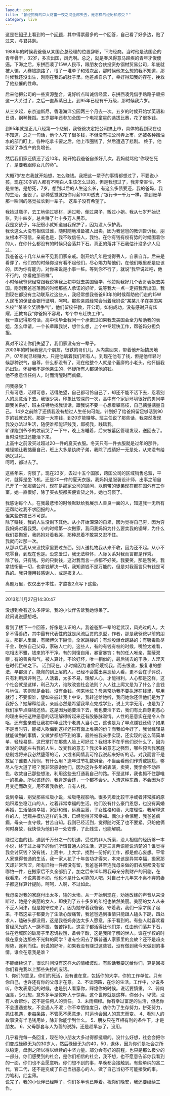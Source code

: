 ```yaml
---
layout: post
title: "曾经拥有的巨大财富一夜之间全部失去，是怎样的经历和感受？"
category: live
---
```


这是在[知乎](http://www.zhihu.com/)上看到的一个[问题](http://www.zhihu.com/question/20664570)，其中得票最多的一个回答，自己看了好多边，贴了过来，与君共勉。

<!--break-->

1988年的时候我爸爸从某国企总经理的位置辞职，下海经商。当时他是该国企的青年骨干，32岁，多次出国，风光啊。总之，就是春风得意马蹄疾的青年才俊傻逼。下海之后，东拼西凑了15W人民币，跟朋友合伙投资办钢材贸易公司，年底就被人骗，人卷钱跑路了，甩了一堆单子和残次品，那时候他怎么想的我不知道，那时候我还没出生，刚刚在我妈的肚子里。他差点自杀了，幸好得知我的存在，挽救了他悲催的性命。


后来他把公司的一些资源整合，说好听点叫诚信经营，东拼西凑凭借手熟路子顺把这一大关过了，之后一直蒸蒸日上，到95年已经有千万级，那时候我六岁。


从三岁起，东京迪斯尼，香港海洋公园两三个月去一次。五岁的时候开始学英语和日语，钢琴舞蹈。五岁那年还参加全国一个电视童星的选拔比赛，花了很多钱。


到95年就是正儿八经第一个悲剧，我爸爸决定把公司搞上市，具体的我到现在也不知道，总之一句话，他个人花了很多钱，不但没有把公司弄上市，还被各种揩油水的部门盯上，各种吃拿卡要之后，他上市圈钱了，然后遭遇了悲剧。
终于，他实现了净资产的负增长。


然后我们家还债还了近10年。刚开始我爸爸自杀好几次，我妈就骂他“你现在死了，是要我跟你女儿的命”。


大概7岁左右我就开始想，怎么赚钱。我把这一辈子的事情都想过了，不要说小孩，现在30岁的人都有不明白人生该怎么过的，但是我想过了，我非常害怕，不是害怕，是想死，7岁，想到以后的人生这么长，有这么多债要还，我的爸妈，我的生活，全毁了。那种感觉就跟你月薪1000透支了银行卡一千万一样，拿到账单那一瞬间的感觉拉长到一辈子。
这辈子没有希望了。


我捡过瓶子，去工地偷过钢材，运过粉，倒过果子，贩过小姐。我从七岁开始记账，到十四岁，总共赚了七十多万人民币。  
我是女孩子，年纪很小就知道自我保护了，因为没人保护我。  
我长这么大没有相信过谁，随时随地准备被人出卖，因为我爸爸的教训告诉我，朋友根本不可信，亲戚也是，我不敢信任人，我怕。在你有钱有权有势的时候围着你的人，在你什么都没有的时候只会落井下石。真正的落井下石我估计没多少人见过。  
我爸爸这十几年从来不见我们家亲戚。刚开始几年是觉得丢人，自暴自弃。后来是看穿了。他们穷的时候你没有看不起他们，尽心竭力帮他们，在他们眼里都是应该的，因为你有能力，对你来说是小事一桩。等到你不行了，就说“我早说过吧，他不行的，你看他那吊样”。  
小时候我爸爸经常跟我说等我上初中就去美国留学，他赞助我好几个表哥表姐去美国。刚刚我爸爸落困的时候那些人承诺的好听，说等我大一点一定把我弄出国。我到现在都没有主动联系过这些人，我经常想我爸爸93年的时候帮助他们走的15W人民币的保证金银行证明，呵呵。那些亲戚经常会当着我妈说"某某儿子在美国某名校"“某某全奖很争气”，他们留校任教，开公司，如何成功，没有感谢只有炫耀，还教育我“你爸妈不容易，考个中专赶快工作”。  
我一直记得那句话，高中快毕业我问一个承诺过如果我去美国会全力帮助我的表姐，怎么申请，一个长辈跟我说，想什么想，上个中专赶快工作，帮爸妈分担负担。


真对不起让你们失望了，我们家没有穷一辈子。  
2003年的时候我爸几个朋友，很铁的哥们儿，从内蒙回来，带着他开始搞房地产，07年就已经赚大，只是他瞒着我们所有人。到现在他有了钱，但是他年轻时候那种锐气，自尊，什么都没有了。现在他整个人就是个萎靡的小老头。他怀疑我妈出轨，怀疑我不是他亲生的，怀疑所有人都谋他的钱。  
他不愿意信任何人，时而清醒时而疯癫。


问我感受？  
只有可悲，活得可悲，活得绝望，自己都可怜自己了，却还不能不活下去，忍着别人的恶意活下去。我很少哭，印象比较深的一次，高中有个家庭环境很好的男同学跟我关系好，班主任特地找我谈话，跟我说不要一心想着攀高枝，自己掂量掂量自己。
14岁之前除了还债我没有想过人生任何可能。计划好了给爸妈留足够活到90岁的钱就去死。那是一大笔钱，到20岁能赚够。班主任说了那些话，我突然发现我没办法过生活，随便谁都能轻贱我，鄙视我，践踏我。  
旷课跑到爷爷的坟前哭了一下午，晚上冻睡着，后来被墓区管理发现，送回去了。  
当时没想过还能活下来。  
上高中之前没买过超过20一件的夏天衣服。冬天只有一件衣服就是过年的那件。难怪她让我掂量自己，班上大多是纨绔子弟，我除了成绩好一无是处，从来没有给她送过礼。  
呵呵，都过去了。


这些年来，穷惯了。现在23岁，去过十五个国家，跨国公司的区域销售总监，平时，就算是坐飞机，还是20一件的夏天衣服。我妈妈是服装设计师，出事之前自己开了一家服装公司，现在是那家公司的顾问，以前带的徒弟现在都在国外有工作室。她一直很好，除了买衣服都买便宜货之外。她也习惯了。


我感谢每个人，在我最悲惨的时候默默给我展示人善良一面的人，知道我一无所有还帮助过我不求回报的人。  
但某些伤害已不可逆。  
除了赚钱，我的人生没剩下其他。从小开始深深的自卑，因为觉得自己穷，因为穷我妈妈对着我哭。小的时候第一次搬家，我问我妈妈为什么要卖我的钢琴，为什么我们要搬家，我妈妈对着我哭，那种忍着不敢哭又忍不住。  
我就问过那一次。  
从那以后我从来没找家里要过东西。别人送礼物我从来不收，因为还不起。从小不吃零食，到现在也是。没恋爱过，我无法释怀，人际关系对我而言都是作秀。  
除了钱，只有钱。穷的只剩钱，这对我而言一点都不好笑。我要笑，那是苦笑。我拿钱衡量一切，也拿钱解决一切，我知道钱不是万能的，但是对我而言只有钱是可靠的。我只懂用钱感谢人，或是报复人。


离题万里，仅仅出于本性，才熬夜2点写下这些。
***
2013年11月27日14:30:47

没想到会有这么多评论，我的小伙伴告诉我她惊呆了。  
趁闲说说感想吧。


看到了楼下一个回答，好像是认识的人。我爸爸那一辈的老武汉，风光过的人，大多不得善终，其中最有代表性的就是风流巨贾的原型，作者，那是我爸爸以前的朋友。那群人里面，有赌博欠下巨债，全家跳楼的；有炒股爆仓跑路的；有吸毒败尽千金，砍杀自己父母，家破人亡的。这些人，有的有钱有权的时候，嘴脸太难看，吃相太不雅，钱来的不干净。有的刚愎自用，暴富暴穷；有的任人唯亲，蒙蔽双眼；有的善良和气，被人算计。不论好坏，唯一相似的，最后钱去的干净，人湮灭在时代巨轮之下。
活到现在，小时候因为谁曾经蔑视我，而去恨谁，报复谁的想法，早都淡了。能爬的到上层的人，已经不会露出喜恶给人看，更不会在乎评说，只有利用风评利己。人活着，太多不易，理解人心，才能得利。人心都是这样，这个社会就是这样，利己为大，谁敢改变社会法则？人人往上爬又是为了什么？金钱与地位，实则就是金钱，没有金钱，何来地位？母亲常劝我不要执迷在钱里，够用就行；不要恨谁，譬如亲戚让我上中专，我转述给她听，我问她你还信他们是为了我好么？她解释给我，亲戚必然是希望我早点完成学业，说上大学无用，也是为了我们家早点赚钱还债。这是因为她要活下去，我也要活下去，我们有比自尊更恶心的理由来把这种恶意的话理解得听起来还有股脉脉温情。人性的恶意实在是令人作呕，还有些亲戚让我初中毕业找个老男人当小三，这也是为了早点赚钱还债？如果不是当时穷，能被人欺侮到这样还只有面上堆笑的份？而我如今好了，我曾经轻易就能做到的事情，又做梦都想不到的事，最终被我亲手实现，还实现的这么简简单单，轻轻易易，这巴掌打在那些人脸上可好过？我根本不在乎他们说什么了，因为谁说的话能左右我的人生，改变我的意志？我求生的意志之强烈，哪些预言我家庭悲剧或将来我必然堕落的话，又或者同情我可怜我说起来好听的话，对我而言不是放屁？谁要人怜悯，有什么用？逢年过节礼数俱全，不当面看他们作秀或尴尬，够尽人伦大道了吧？我非常感谢他们，因为这许多年的表演，卖笑，我学会不动声色，收敛自己那些想法，利用这些去打通我自己的路。不是这样，我也抓不住那唯一的机会。所以该还的，我肯定会还，一个都不会少。人渣这种东西，不会因为岁月变迁而改变，用不着我收拾，自有人找。


说到幸福，别受那些垃圾小说，垃圾电视影响。很多凭着比较干净或者非常脏的原始积累坐稳江山的人，过着非常幸福的生活。他们没有什么豪门恩怨，也没有离婚再婚，生活恬淡幸福，家庭和谐，远离尘嚣，子女性格和善，大度理性。我解释这样的人，远观并模仿这样的生活，已经觉得非常幸福。偶尔才会惊醒，我爸爸疯癫，母亲一直守候，甘苦自知。我则已经活到，觉得随时死了也不要紧。只盼他俩何时身故，我快快为他们寻一处安葬，了此残生，也能解脱。


赚过沾血的钱，遇到千万分之一的机遇，受过的非人折磨，没人相信的经历够一本小说，终于过上楼下的你们所谓普通人的生活，这是三言两语能说清楚的？谁觉得我会讨厌钱？没有钱，上高中，上大学，找到一份好的工作，都是痴心妄想。平常人家觉得普通的生活，我一家人花了十年苦功才得来，本来该是异常幸福，搬家那天却非常苦涩，所有旧物一件都没有留，我爸爸甚至连我母亲做的旧衣服都没有留哪怕一件，在搬家后不久全部扔了。加之后来10年跟我母亲分割财产的闹剧，在我看来，不说禽兽不如，他也不是什么可靠的人吧，对自己十几年来不离不弃的妻子都这样算计提防，呵呵，人啊，不过如此。


我母亲对我的家庭付出太多，输的太惨。从一开始到现在，劝她改嫁的声音从来没断过，她是个美丽的女人，即使到了五十多岁的年纪也依然美丽。美丽的女人从来不乏人问津，但是她守过来了。因为她守着我爸爸，守着我，我们一家才爬了起来，不然这辈子都要为了生活心酸痛苦，我爸爸遇到事情只能跟人磕头下跪，四处求人，磕破头都没用，这是我爸妈身边太多人愿意，乐于看到的。有些人就喜欢看曾经风光的人一蹶不振，苦苦挣扎，这辈子都活得比他们差，任由他们落井下石，住在老城区的破房子里忍饥挨饿，备尝辛酸，这是我所了解的世人。谁在学校的时候在意身边那些不光鲜的同学？谁有空闲去了解普通人家家里的变故？还不是趋炎附势，逐利而往。别说的好听，如果我没有赚过这些钱，没有做到我今天做到的事情，谁会在意我是谁？


不能继续说了，很长时间没有这样大的情绪波动。有些话我要送给你们，算是回报你们看完我以上那些失控的废话。  
1、你们的意见，你们的死活，没有谁在意，包括你的大学，你的工作单位。只有你自己，也许还有你的父母才在意。
2、不谈网路，在你的生活，工作中，少说多听。你发表意见的时候，也是别人看穿你，踩熄你的时候。说话要慎重。
2、弱肉强食，少幻想，意外多半是惊吓大于惊喜。这个世界就是这样，你弱小，卑微，没有人会帮你，这不是任何人的责任。
3、未雨绸缪。你有幸过富足的生活，但愿你不会遭遇变故，不会遇人不淑；你不幸恓惶度日，劝你为了生存努力，拼死努力，抓住机遇，走每条路，不管愿不愿意走，时运也会因人的意志而变。
4、看别人的故事没有半毛钱用处，除非你能学到什么。
5、朋友只在互相有利的条件下，才是朋友。
6、父母那套与人为善的说辞，还是趁早忘了，没用。


几乎看完每一条回复，现在的小朋友大多过得都挺顺的。没什么好想，社会会把你们变成碌碌无为的30岁人，然后碌碌无为的40，50，退休，因为你们是社会之所以稳定，盘剥之所以得以继续的中坚力量。部分会有好的前程，也只是那么极少的一部分。你们感受到的社会，是你们相信的社会，我不想，也不愿意告诉你我看到的一面，你们也不会愿意听。你们想不到的事，早晚都会接触到。有些单纯的富二代，官二代，还不是变成了自己当初恶心的人，做了自己当初不可能接受的事。
刀笔利，红尘薄。  
说完了，我的小伙伴已经睡了，你们多半也已睡着。祝你们晚安，我还要继续工作。